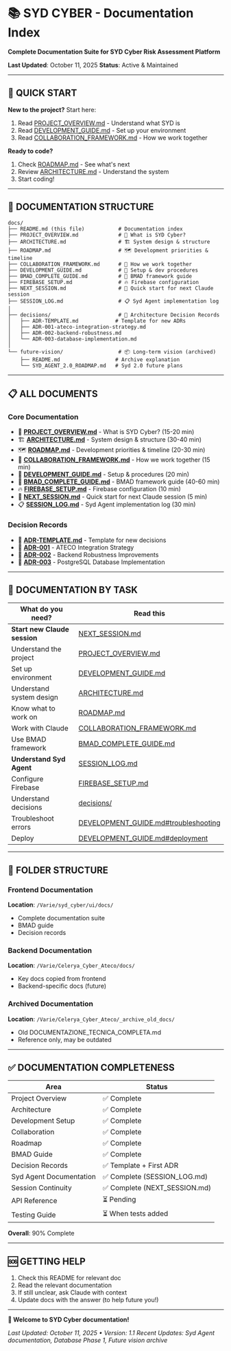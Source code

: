 # 📚 SYD CYBER - Documentation Index

**Complete Documentation Suite for SYD Cyber Risk Assessment Platform**

**Last Updated**: October 11, 2025
**Status**: Active & Maintained

---

## 🎯 QUICK START

**New to the project?** Start here:
1. Read [PROJECT_OVERVIEW.md](./PROJECT_OVERVIEW.md) - Understand what SYD is
2. Read [DEVELOPMENT_GUIDE.md](./DEVELOPMENT_GUIDE.md) - Set up your environment
3. Read [COLLABORATION_FRAMEWORK.md](./COLLABORATION_FRAMEWORK.md) - How we work together

**Ready to code?**
1. Check [ROADMAP.md](./ROADMAP.md) - See what's next
2. Review [ARCHITECTURE.md](./ARCHITECTURE.md) - Understand the system
3. Start coding!

---

## 📖 DOCUMENTATION STRUCTURE

```
docs/
├── README.md (this file)           # Documentation index
├── PROJECT_OVERVIEW.md             # 🎯 What is SYD Cyber?
├── ARCHITECTURE.md                 # 🏗️ System design & structure
├── ROADMAP.md                      # 🗺️ Development priorities & timeline
├── COLLABORATION_FRAMEWORK.md      # 🤝 How we work together
├── DEVELOPMENT_GUIDE.md            # 🔧 Setup & dev procedures
├── BMAD_COMPLETE_GUIDE.md          # 🧙 BMAD framework guide
├── FIREBASE_SETUP.md               # 🔥 Firebase configuration
├── NEXT_SESSION.md                 # 🚀 Quick start for next Claude session
├── SESSION_LOG.md                  # 📋 Syd Agent implementation log
│
├── decisions/                      # 📝 Architecture Decision Records
│   ├── ADR-TEMPLATE.md            # Template for new ADRs
│   ├── ADR-001-ateco-integration-strategy.md
│   ├── ADR-002-backend-robustness.md
│   └── ADR-003-database-implementation.md
│
└── future-vision/                  # 📦 Long-term vision (archived)
    ├── README.md                  # Archive explanation
    └── SYD_AGENT_2.0_ROADMAP.md   # Syd 2.0 future plans
```

---

## 📋 ALL DOCUMENTS

### Core Documentation

- 🎯 **[PROJECT_OVERVIEW.md](./PROJECT_OVERVIEW.md)** - What is SYD Cyber? (15-20 min)
- 🏗️ **[ARCHITECTURE.md](./ARCHITECTURE.md)** - System design & structure (30-40 min)
- 🗺️ **[ROADMAP.md](./ROADMAP.md)** - Development priorities & timeline (20-30 min)
- 🤝 **[COLLABORATION_FRAMEWORK.md](./COLLABORATION_FRAMEWORK.md)** - How we work together (15 min)
- 🔧 **[DEVELOPMENT_GUIDE.md](./DEVELOPMENT_GUIDE.md)** - Setup & procedures (20 min)
- 🧙 **[BMAD_COMPLETE_GUIDE.md](./BMAD_COMPLETE_GUIDE.md)** - BMAD framework guide (40-60 min)
- 🔥 **[FIREBASE_SETUP.md](./FIREBASE_SETUP.md)** - Firebase configuration (10 min)
- 🚀 **[NEXT_SESSION.md](./NEXT_SESSION.md)** - Quick start for next Claude session (5 min)
- 📋 **[SESSION_LOG.md](./SESSION_LOG.md)** - Syd Agent implementation log (30 min)

### Decision Records

- 📝 **[ADR-TEMPLATE.md](./decisions/ADR-TEMPLATE.md)** - Template for new decisions
- 📝 **[ADR-001](./decisions/ADR-001-ateco-integration-strategy.md)** - ATECO Integration Strategy
- 📝 **[ADR-002](./decisions/ADR-002-backend-robustness.md)** - Backend Robustness Improvements
- 📝 **[ADR-003](./decisions/ADR-003-database-implementation.md)** - PostgreSQL Database Implementation

---

## 🎯 DOCUMENTATION BY TASK

| What do you need? | Read this |
|-------------------|-----------|
| **Start new Claude session** | [NEXT_SESSION.md](./NEXT_SESSION.md) |
| Understand the project | [PROJECT_OVERVIEW.md](./PROJECT_OVERVIEW.md) |
| Set up environment | [DEVELOPMENT_GUIDE.md](./DEVELOPMENT_GUIDE.md) |
| Understand system design | [ARCHITECTURE.md](./ARCHITECTURE.md) |
| Know what to work on | [ROADMAP.md](./ROADMAP.md) |
| Work with Claude | [COLLABORATION_FRAMEWORK.md](./COLLABORATION_FRAMEWORK.md) |
| Use BMAD framework | [BMAD_COMPLETE_GUIDE.md](./BMAD_COMPLETE_GUIDE.md) |
| **Understand Syd Agent** | [SESSION_LOG.md](./SESSION_LOG.md) |
| Configure Firebase | [FIREBASE_SETUP.md](./FIREBASE_SETUP.md) |
| Understand decisions | [decisions/](./decisions/) |
| Troubleshoot errors | [DEVELOPMENT_GUIDE.md#troubleshooting](./DEVELOPMENT_GUIDE.md#troubleshooting) |
| Deploy | [DEVELOPMENT_GUIDE.md#deployment](./DEVELOPMENT_GUIDE.md#deployment) |

---

## 📂 FOLDER STRUCTURE

### Frontend Documentation
**Location**: `/Varie/syd_cyber/ui/docs/`
- Complete documentation suite
- BMAD guide
- Decision records

### Backend Documentation
**Location**: `/Varie/Celerya_Cyber_Ateco/docs/`
- Key docs copied from frontend
- Backend-specific docs (future)

### Archived Documentation
**Location**: `/Varie/Celerya_Cyber_Ateco/_archive_old_docs/`
- Old DOCUMENTAZIONE_TECNICA_COMPLETA.md
- Reference only, may be outdated

---

## ✅ DOCUMENTATION COMPLETENESS

| Area | Status |
|------|--------|
| Project Overview | ✅ Complete |
| Architecture | ✅ Complete |
| Development Setup | ✅ Complete |
| Collaboration | ✅ Complete |
| Roadmap | ✅ Complete |
| BMAD Guide | ✅ Complete |
| Decision Records | ✅ Template + First ADR |
| Syd Agent Documentation | ✅ Complete (SESSION_LOG.md) |
| Session Continuity | ✅ Complete (NEXT_SESSION.md) |
| API Reference | ⏳ Pending |
| Testing Guide | ⏳ When tests added |

**Overall**: 90% Complete

---

## 🆘 GETTING HELP

1. Check this README for relevant doc
2. Read the relevant documentation
3. If still unclear, ask Claude with context
4. Update docs with the answer (to help future you!)

---

**🎉 Welcome to SYD Cyber documentation!**

*Last Updated: October 11, 2025 • Version: 1.1*
*Recent Updates: Syd Agent documentation, Database Phase 1, Future vision archive*
